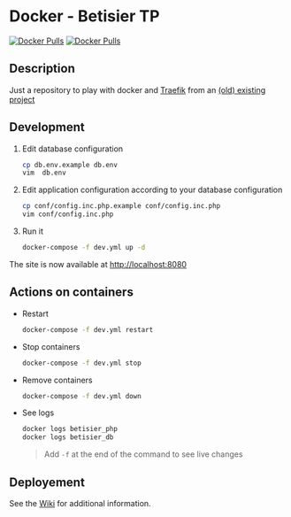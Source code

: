 # Docker - Betisier TP

[![Docker Pulls](https://img.shields.io/docker/pulls/sylvainmetayer/betisier-php.svg?style=for-the-badge)](https://hub.docker.com/r/sylvainmetayer/betisier-php/)
[![Docker Pulls](https://img.shields.io/docker/pulls/sylvainmetayer/betisier-mysql.svg?style=for-the-badge)](https://hub.docker.com/r/sylvainmetayer/betisier-mysql/)

## Description

Just a repository to play with docker and [Traefik](https://traefik.io/) from an [(old) existing project](https://github.com/sylvainmetayer/Betisier-TP)

## Development

1. Edit database configuration

    ```bash
    cp db.env.example db.env
    vim  db.env
    ```

2. Edit application configuration according to your database configuration

    ```bash
    cp conf/config.inc.php.example conf/config.inc.php
    vim conf/config.inc.php
    ```

3. Run it

    ```bash
    docker-compose -f dev.yml up -d
    ```

The site is now available at [http://localhost:8080](http://localhost:8080)

## Actions on containers

- Restart
    ```bash
    docker-compose -f dev.yml restart
    ```

- Stop containers
    ```bash
    docker-compose -f dev.yml stop
    ```

- Remove containers
    ```bash
    docker-compose -f dev.yml down
    ```

- See logs

    ```bash
    docker logs betisier_php
    docker logs betisier_db
    ```
    > Add `-f` at the end of the command to see live changes

## Deployement

See the [Wiki](https://github.com/sylvainmetayer/docker-betisier-tp/wiki/) for additional information.